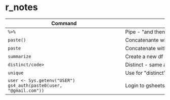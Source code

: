  # r_notes

|&nbsp;&nbsp;&nbsp;&nbsp;&nbsp;&nbsp;&nbsp;&nbsp;&nbsp;&nbsp;&nbsp;&nbsp;&nbsp;&nbsp;&nbsp;&nbsp;&nbsp;&nbsp;&nbsp;&nbsp;&nbsp;&nbsp;&nbsp;&nbsp;&nbsp;&nbsp;&nbsp;&nbsp;&nbsp;&nbsp;&nbsp;&nbsp;Command&nbsp;&nbsp;&nbsp;&nbsp;&nbsp;&nbsp;&nbsp;&nbsp;&nbsp;&nbsp;&nbsp;&nbsp;&nbsp;&nbsp;&nbsp;&nbsp;&nbsp;&nbsp;&nbsp;&nbsp;&nbsp;&nbsp;&nbsp;&nbsp;&nbsp;&nbsp;&nbsp;&nbsp;&nbsp;&nbsp;&nbsp;&nbsp;|&nbsp;&nbsp;&nbsp;&nbsp;&nbsp;&nbsp;&nbsp;&nbsp;&nbsp;&nbsp;&nbsp;&nbsp;&nbsp;&nbsp;&nbsp;&nbsp;&nbsp;&nbsp;&nbsp;&nbsp;&nbsp;&nbsp;&nbsp;&nbsp;&nbsp;&nbsp;&nbsp;&nbsp;&nbsp;&nbsp;&nbsp;&nbsp;Description&nbsp;&nbsp;&nbsp;&nbsp;&nbsp;&nbsp;&nbsp;&nbsp;&nbsp;&nbsp;&nbsp;&nbsp;&nbsp;&nbsp;&nbsp;&nbsp;&nbsp;&nbsp;&nbsp;&nbsp;&nbsp;&nbsp;&nbsp;&nbsp;&nbsp;&nbsp;&nbsp;&nbsp;&nbsp;&nbsp;&nbsp;&nbsp;|
| ------------- | ------------- |
| <code>%>%</code>     | Pipe - "and then" order of operations  |
| <code>paste()</code>     | Concatenante without spaces  |
| <code>paste</code>     | Concatenate with spaces  |
| <code>summarize</code>     | Create a new df  |
| <code>distinct/code> | Distinct - same as in SQL |
| <code>unique</code> | Use for "distinct" with summarize |
| <code>user <- Sys.getenv("USER") gs4_auth(paste0(user, "@gmail.com"))</code> | Login to gsheets |

